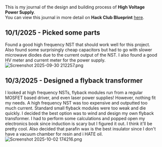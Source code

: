 <!--
  ===================    !!READ THIS NOTICE!!   ====================
  DO NOT edit this file manually. Your changes WILL BE OVERWRITTEN!
  This journal is auto generated and updated by Hack Club Blueprint.
  To edit this file, please edit your journal entries on Blueprint.
  ==================================================================
-->

This is my journal of the design and building process of **High Voltage Power Supply**.  
You can view this journal in more detail on **Hack Club Blueprint** [here](https://blueprint.hackclub.com/projects/17).


## 10/1/2025 - Picked some parts  

Found a good high frequency NST that should work well for this project. Also found some surprisingly cheap capacitors but had to go with slower microwave diodes due to the current output of the NST. I also found a good HV meter and current meter for the power supply. ![Screenshot 2025-09-30 212257.png](https://blueprint.hackclub.com/user-attachments/blobs/redirect/eyJfcmFpbHMiOnsiZGF0YSI6ODQsInB1ciI6ImJsb2JfaWQifX0=--03adf19aa85471e2b0c97838b2031c4353bfc420/Screenshot%202025-09-30%20212257.png)
  

## 10/3/2025 - Designed a flyback transformer  

I looked at high frequency NSTs, flyback modules run from a regular MOSFET based driver, and even laser power supplies! However, nothing fit my needs. A high frequency NST was too expensive and outputted too much current. Standard small flyback modules were too weak and die quickly. I decided the best option was to wind and design my own flyback transformer. I had to perform some calculations and popped open my electronics book since induction is scary but I figured it out. I think it'll be pretty cool. Also decided that parafin wax is the best insulator since I don't have a vacuum chamber for resin and i HATE oil. ![Screenshot 2025-10-02 174216.png](https://blueprint.hackclub.com/user-attachments/blobs/redirect/eyJfcmFpbHMiOnsiZGF0YSI6MTMxLCJwdXIiOiJibG9iX2lkIn19--c9cbeee6adcd015d52afd89f6bc3704aa1fca86f/Screenshot%202025-10-02%20174216.png)
  

